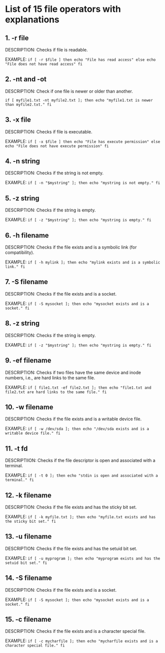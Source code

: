 # List of 15 file operators with explanations

## 1.   -r file

DESCRIPTION: Checks if file is readable.

EXAMPLE:
`if [ -r $file ]
then
   echo "File has read access"
else
   echo "File does not have read access"
fi`

## 2.   -nt and -ot

DESCRIPTION: Check if one file is newer or older than another.

`if [ myfile1.txt -nt myfile2.txt ]; then
    echo "myfile1.txt is newer than myfile2.txt."
fi`

## 3.   -x file

DESCRIPTION: Checks if file is executable.

EXAMPLE:
`if [ -x $file ]
then
   echo "File has execute permission"
else
   echo "File does not have execute permission"
fi`

## 4.   -n string

DESCRIPTION: Checks if the string is not empty.

EXAMPLE:
`if [ -n "$mystring" ]; then
    echo "mystring is not empty."
fi`

## 5.   -z string

DESCRIPTION: Checks if the string is empty.

EXAMPLE:
`if [ -z "$mystring" ]; then
    echo "mystring is empty."
fi`

## 6.   -h filename

DESCRIPTION: Checks if the file exists and is a symbolic link (for compatibility).

EXAMPLE:
`if [ -h mylink ]; then
    echo "mylink exists and is a symbolic link."
fi`

## 7.   -S filename

DESCRIPTION: Checks if the file exists and is a socket.

EXAMPLE:
`if [ -S mysocket ]; then
    echo "mysocket exists and is a socket."
fi`

## 8.   -z string

DESCRIPTION: Checks if the string is empty.

EXAMPLE:
`if [ -z "$mystring" ]; then
    echo "mystring is empty."
fi`

## 9.   -ef filename

DESCRIPTION: Checks if two files have the same device and inode numbers, i.e., are hard links to the same file.

EXAMPLE:
`if [ file1.txt -ef file2.txt ]; then
    echo "file1.txt and file2.txt are hard links to the same file."
fi`

## 10.  -w filename

DESCRIPTION: Checks if the file exists and is a writable device file.  

EXAMPLE:
`if [ -w /dev/sda ]; then
    echo "/dev/sda exists and is a writable device file."
fi`

## 11.  -t fd

DESCRIPTIION: Checks if the file descriptor is open and associated with a terminal.

EXAMPLE:
`if [ -t 0 ]; then
    echo "stdin is open and associated with a terminal."
fi`

## 12.  -k filename

DESCRIPTION: Checks if the file exists and has the sticky bit set.

EXAMPLE:
`if [ -k myfile.txt ]; then
    echo "myfile.txt exists and has the sticky bit set."
fi`

## 13.  -u filename

DESCRIPTION: Checks if the file exists and has the setuid bit set.

EXAMPLE:
`if [ -u myprogram ]; then
    echo "myprogram exists and has the setuid bit set."
fi`

## 14.  -S filename

DESCRIPTION: Checks if the file exists and is a socket.

EXAMPLE:
`if [ -S mysocket ]; then
    echo "mysocket exists and is a socket."
fi`

## 15.  -c filename

DESCRIPTION: Checks if the file exists and is a character special file.

EXAMPLE:
`if [ -c mycharfile ]; then
    echo "mycharfile exists and is a character special file."
fi`